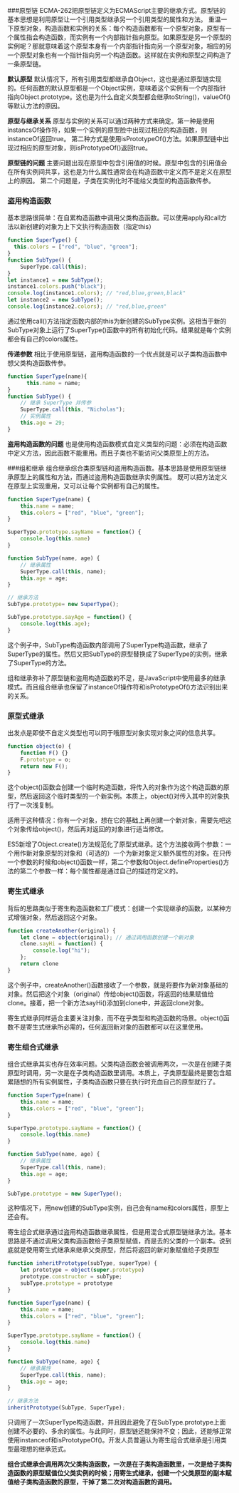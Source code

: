 ###原型链
ECMA-262把原型链定义为ECMAScript主要的继承方式。原型链的基本思想是利用原型让一个引用类型继承另一个引用类型的属性和方法。
重温一下原型对象，构造函数和实例的关系：每个构造函数都有一个原型对象，原型有一个属性指会构造函数，而实例有一个内部指针指向原型。如果原型是另一个原型的实例呢？那就意味着这个原型本身有一个内部指针指向另一个原型对象，相应的另一个原型对象也有一个指针指向另一个构造函数。这样就在实例和原型之间构造了一条原型链。

**默认原型**
默认情况下，所有引用类型都继承自Object，这也是通过原型链实现的。任何函数的默认原型都是一个Object实例，意味着这个实例有一个内部指针指向Object.prototype。这也是为什么自定义类型都会继承toString()，valueOf()等默认方法的原因。

**原型与继承关系**
原型与实例的关系可以通过两种方式来确定。第一种是使用instancsOf操作符，如果一个实例的原型脸中出现过相应的构造函数，则instanceOf返回true。
第二种方式是使用isPrototypeOf()方法。如果原型链中出现过相应的原型对象，则isPrototypeOf()返回true。

**原型链的问题**
主要问题出现在原型中包含引用值的时候。原型中包含的引用值会在所有实例间共享，这也是为什么属性通常会在构造函数中定义而不是定义在原型上的原因。
第二个问题是，子类在实例化时不能给父类型的构造函数传参。

### 盗用构造函数
基本思路很简单：在自累构造函数中调用父类构造函数。可以使用apply和call方法以新创建的对象为上下文执行构造函数（指定this）

```javascript
function SuperType() {
  this.colors = ["red", "blue", "green"];
}
function SubType() {
    SuperType.call(this);
}
let instance1 = new SubType(); 
instance1.colors.push("black"); 
console.log(instance1.colors); // "red,blue,green,black"
let instance2 = new SubType();
console.log(instance2.colors); // "red,blue,green"
```
通过使用call()方法指定函数内部的this为新创建的SubType实例。这相当于新的SubType对象上运行了SuperType()函数中的所有初始化代码。结果就是每个实例都会有自己的colors属性。

**传递参数**
相比于使用原型链，盗用构造函数的一个优点就是可以子类构造函数中想父类构造函数传参。
```javascript
function SuperType(name){
      this.name = name;
}
function SubType() {
    // 继承 SuperType 并传参 
    SuperType.call(this, "Nicholas");
    // 实例属性
    this.age = 29;
}
```

**盗用构造函数的问题**
也是使用构造函数模式自定义类型的问题：必须在构造函数中定义方法，因此函数不能重用。而且子类也不能访问父类原型上的方法。

###组和继承
组合继承综合类原型链和盗用构造函数。基本思路是使用原型链继承原型上的属性和方法，而通过盗用构造函数继承实例属性。
既可以把方法定义在原型上实现重用，又可以让每个实例都有自己的属性。
```javascript
function SuperType(name) {
    this.name = name;
    this.colors = ["red", "blue", "green"];
}

SuperType.prototype.sayName = function() {
    console.log(this.name)
}

function SubType(name, age) {
    // 继承属性
    SuperType.call(this, name);
    this.age = age;
}

// 继承方法
SubType.prototype= new SuperType();

SubType.prototype.sayAge = function() {
    console.log(this.age);
}
```
这个例子中，SubType构造函数内部调用了SuperType构造函数，继承了SuperType的属性。然后又把SubType的原型替换成了SuperType的实例，继承了SuperType的方法。

组和继承弥补了原型链和盗用构造函数的不足，是JavaScript中使用最多的继承模式。而且组合继承也保留了instanceOf操作符和isPrototypeOf()方法识别出来的关系。

### 原型式继承
出发点是即使不自定义类型也可以同于哦原型对象实现对象之间的信息共享。
```javascript
function object(o) {
    function F() {}
    F.prototype = o;
    return new F();
}
```
这个object()函数会创建一个临时构造函数，将传入的对象作为这个构造函数的原型，然后返回这个临时类型的一个新实例。本质上，object()对传入其中的对象执行了一次浅复制。

适用于这种情况：你有一个对象，想在它的基础上再创建一个新对象，需要先吧这个对象传给object()，然后再对返回的对象进行适当修改。

ES5新增了Object.create()方法规范化了原型式继承。这个方法接收两个参数：一个用作新对象原型的对象和（可选的）一个为新对象定义额外属性的对象。在只传一个参数的时候和object()函数一样，第二个参数和Object.defineProperties()方法的第二个参数一样：每个属性都是通过自己的描述符定义的。

### 寄生式继承
背后的思路类似于寄生构造函数和工厂模式：创建一个实现继承的函数，以某种方式增强对象，然后返回这个对象。
```javascript
function createAnother(original) {
    let clone = object(original); // 通过调用函数创建一个新对象
    clone.sayHi = function() {
        console.log("hi");
    };
    return clone
}
```
这个例子中，createAnother()函数接收了一个参数，就是将要作为新对象基础的对象。然后把这个对象（original）传给object()函数，将返回的结果赋值给clone。接着，把一个新方法sayHi()添加到clone中，并返回clone对象。

寄生式继承同样适合主要关注对象，而不在乎类型和构造函数的场景。object()函数不是寄生式继承所必需的，任何返回新对象的函数都可以在这里使用。

### 寄生组合式继承

组合式继承其实也存在效率问题。父类构造函数会被调用两次，一次是在创建子类原型时调用，另一次是在子类构造函数里调用。本质上，子类原型最终是要包含超累随想的所有实例属性，子类构造函数只要在执行时充血自己的原型就行了。
```javascript
function SuperType(name) {
    this.name = name;
    this.colors = ["red", "blue", "green"];
}

SuperType.prototype.sayName = function() {
    console.log(this.name)
}

function SubType(name, age) {
    // 继承属性
    SuperType.call(this, name);
    this.age = age;
}

SubType.prototype = new SuperType();
```
这种情况下，用new创建的SubType实例，自己会有name和colors属性，原型上还会有。

寄生组合式继承通过盗用构造函数继承属性，但是用混合式原型链继承方法。基本思路是不通过调用父类构造函数给子类原型赋值，而是去的父类的一个副本。说到底就是使用寄生式继承来继承父类原型，然后将返回的新对象赋值给子类原型
```javascript
function inheritPrototype(subType, superType) {
    let prototype = object(super.prototype)
    prototype.constructor = subType;
    subType.prototype = prototype
}

function SuperType(name) {
    this.name = name;
    this.colors = ["red", "blue", "green"];
}   

SuperType.prototype.sayName = function() {
    console.log(this.name)
}

function SubType(name, age) {
    // 继承属性
    SuperType.call(this, name);
    this.age = age;
}

// 继承方法
inheritPrototype(SubType, SuperType);
```

只调用了一次SuperType构造函数，并且因此避免了在SubType.prototype上面创建不必要的、多余的属性。与此同时，原型链还能保持不变；因此，还能够正常使用instanceof和isPrototypeOf()。开发人员普遍认为寄生组合式继承是引用类型最理想的继承范式。

**组合式继承会调用两次父类构造函数，一次是在子类构造函数里，一次是给子类构造函数的原型赋值位父类实例的时候；用寄生式继承，创建一个父类原型的副本赋值给子类构造函数的原型，干掉了第二次对构造函数的调用。**